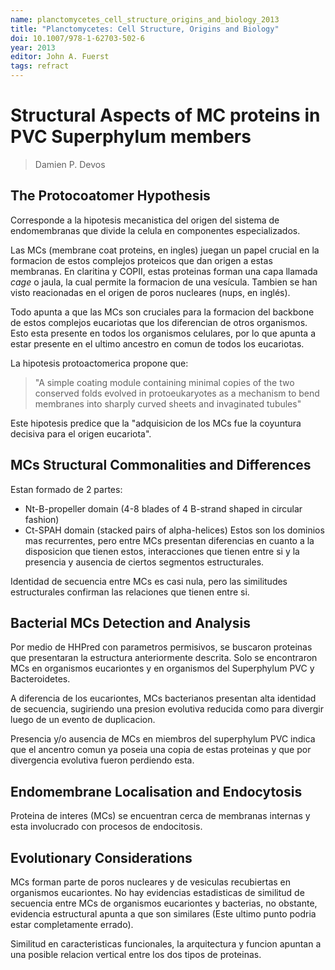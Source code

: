 ```yaml
---
name: planctomycetes_cell_structure_origins_and_biology_2013
title: "Planctomycetes: Cell Structure, Origins and Biology"
doi: 10.1007/978-1-62703-502-6
year: 2013
editor: John A. Fuerst
tags: refract
---
```


# Structural Aspects of MC proteins in PVC Superphylum members
> Damien P. Devos

## The Protocoatomer Hypothesis
Corresponde a la hipotesis mecanistica del origen del sistema de endomembranas que divide la
celula en componentes especializados.

Las MCs (membrane coat proteins, en ingles) juegan un papel crucial en la formacion de estos
complejos proteicos que dan origen a estas membranas.
En claritina y COPII, estas proteinas forman una capa llamada *cage* o jaula, la cual permite
la formacion de una vesícula.
Tambien se han visto reacionadas en el origen de poros nucleares (nups, en inglés).

Todo apunta a que las MCs son cruciales para la formacion del backbone de estos complejos
eucariotas que los diferencian de otros organismos.
Esto esta presente en todos los organismos celulares, por lo que apunta a estar presente en
el ultimo ancestro en comun de todos los eucariotas.

La hipotesis protoactomerica propone que:
> "A simple coating module containing minimal copies of the two conserved folds evolved in
  protoeukaryotes as a mechanism to bend membranes into sharply curved sheets and invaginated
  tubules"

Este hipotesis predice que la "adquisicion de los MCs fue la coyuntura decisiva para el
origen eucariota".

## MCs Structural Commonalities and Differences
Estan formado de 2 partes:
- Nt-B-propeller domain (4-8 blades of 4 B-strand shaped in circular fashion)
- Ct-SPAH domain (stacked pairs of alpha-helices)
Estos son los dominios mas recurrentes, pero entre MCs presentan diferencias en cuanto a la
disposicion que tienen estos, interacciones que tienen entre si y la presencia y ausencia de
ciertos segmentos estructurales.

Identidad de secuencia entre MCs es casi nula, pero las similitudes estructurales confirman
las relaciones que tienen entre si.

## Bacterial MCs Detection and Analysis
Por medio de HHPred con parametros permisivos, se buscaron proteinas que presentaran la
estructura anteriormente descrita.
Solo se encontraron MCs en organismos eucariontes y en organismos del Superphylum PVC y
Bacteroidetes.

A diferencia de los eucariontes, MCs bacterianos presentan alta identidad de secuencia,
sugiriendo una presion evolutiva reducida como para divergir luego de un evento de
duplicacion.

Presencia y/o ausencia de MCs en miembros del superphylum PVC indica que el ancentro comun
ya poseia una copia de estas proteinas y que por divergencia evolutiva fueron perdiendo esta.

## Endomembrane Localisation and Endocytosis
Proteina de interes (MCs) se encuentran cerca de membranas internas y esta involucrado con
procesos de endocitosis.

## Evolutionary Considerations
MCs forman parte de poros nucleares y de vesiculas recubiertas en organismos eucariontes.
No hay evidencias estadisticas de similitud de secuencia entre MCs de organismos eucariontes
y bacterias, no obstante, evidencia estructural apunta a que son similares (Este ultimo punto 
podria estar completamente errado).

Similitud en caracteristicas funcionales, la arquitectura y funcion apuntan a una posible
relacion vertical entre los dos tipos de proteinas.

